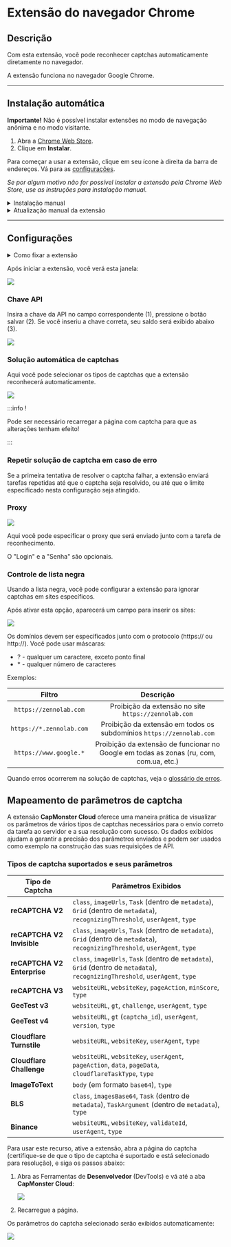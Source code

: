 ﻿---
sidebar_position: 0
---

# Extensão do navegador Chrome
## Descrição
Com esta extensão, você pode reconhecer captchas automaticamente diretamente no navegador.

A extensão funciona no navegador Google Chrome.

-----
## Instalação automática
**Importante!** Não é possível instalar extensões no modo de navegação anônima e no modo visitante.

1. Abra a [Chrome Web Store](https://chrome.google.com/webstore/detail/capmonster-cloud-%E2%80%94-automa/pabjfbciaedomjjfelfafejkppknjleh?hl=en).
2. Clique em **Instalar**.

Para começar a usar a extensão, clique em seu ícone à direita da barra de endereços. Vá para as [configurações](extension-main.md#configurações).

*Se por algum motivo não for possível instalar a extensão pela Chrome Web Store, use as instruções para instalação manual.*

<details>
    <summary>Instalação manual</summary>

1. Baixe o [arquivo com a extensão](https://zenno.link/chrome-actual-build).

2. Descompacte-o para qualquer pasta.
   
   **ATENÇÃO**: a pasta não deve ser excluída, caso contrário, a extensão deixará de funcionar.
3. No navegador Google Chrome, abra a página “Extensões”. Existem várias maneiras de fazer isso:
   1. Digite chrome://extensions na barra de endereços do navegador e pressione Enter.
   2. No menu: clique nos três pontos verticais no canto superior direito (perto da foto do perfil), depois em "Mais Ferramentas", e em seguida "Extensões".

  ![](./images/extension-main-firefox/359d5afb-d644-45c2-a882-e7fc3da759eb.png)

   3. Ou vá para as configurações do Google Chrome e selecione "Extensões" (na parte inferior) no menu à direita.

  ![](./images/extension-main-firefox/61a9b824-b0d2-4808-8bb8-feac4b25d0b7.png)

4. Ative o “Modo de desenvolvedor”.
5. Em seguida, clique em “Carregar sem compactação”.

  ![](./images/extension-main-firefox/load-unpacked.png)

6. Encontre e escolha a pasta onde você descompactou a extensão.
7. Depois disso, a extensão deve aparecer na lista das extensões instaladas.

![](./images/extension-main-firefox/919a2eab-1651-4b48-8980-b69346d700fd.png)

  </details>

<details>
    <summary>Atualização manual da extensão</summary>

Se você estiver instalando a extensão sobre a versão anterior, ao atualizar os arquivos originais da extensão, também precisará clicar no botão de atualização na página "Extensões" (como abrir esta página está descrito acima na seção "Instalação manual").

![](./images/extension-main-firefox/manual-update.png)
</details>

-----
## Configurações
<details>
    <summary>Como fixar a extensão</summary>

Por padrão, a extensão instalada é ocultada. Para fixá-la, você deve clicar no botão “Fixar”:

![](./images/extension-main-firefox/pin1.png)
</details>

Após iniciar a extensão, você verá esta janela:

![](./images/extension-main-firefox/ext.screen.en.png)
### <a name="id-browserextension-apikey"></a>Chave API
Insira a chave da API no campo correspondente (1), pressione o botão salvar (2). Se você inseriu a chave correta, seu saldo será exibido abaixo (3).

![](./images/extension-main-firefox/api-key.png)
### <a name="id-browserextension-automaticcaptchasolving"></a>Solução automática de captchas
Aqui você pode selecionar os tipos de captchas que a extensão reconhecerá automaticamente.

![](./images/extension-main-firefox/extension.example.png)

:::info !

Pode ser necessário recarregar a página com captcha para que as alterações tenham efeito!

:::
### <a name="id-browserextension-repeatcaptchasolvingincaseofanerror"></a>Repetir solução de captcha em caso de erro
Se a primeira tentativa de resolver o captcha falhar, a extensão enviará tarefas repetidas até que o captcha seja resolvido, ou até que o limite especificado nesta configuração seja atingido.
### <a name="id-browserextension-proxy"></a>Proxy
![](./images/extension-main-firefox/proxy.png) 

Aqui você pode especificar o proxy que será enviado junto com a tarefa de reconhecimento.

O "Login" e a "Senha" são opcionais.
### <a name="id-browserextension-blacklistcontrol"></a>Controle de lista negra
Usando a lista negra, você pode configurar a extensão para ignorar captchas em sites específicos.

Após ativar esta opção, aparecerá um campo para inserir os sites:

![](./images/extension-main-firefox/blacklist-control.png)

Os domínios devem ser especificados junto com o protocolo (https:// ou http://).
Você pode usar máscaras:

- ? - qualquer um caractere, exceto ponto final
- \* - qualquer número de caracteres

Exemplos:

|**Filtro**|**Descrição**|
| :-: | :-: |
|`https://zennolab.com`|Proibição da extensão no site `https://zennolab.com`|
|`https://*.zennolab.com`|Proibição da extensão em todos os subdomínios `https://zennolab.com`|
|`https://www.google.*`|Proibição da extensão de funcionar no Google em todas as zonas (ru, com, com.ua, etc.)|

Quando erros ocorrerem na solução de captchas, veja o [glossário de erros](/api/api-errors.md).

## Mapeamento de parâmetros de captcha

A extensão **CapMonster Cloud** oferece uma maneira prática de visualizar os parâmetros de vários tipos de captchas necessários para o envio correto da tarefa ao servidor e a sua resolução com sucesso. Os dados exibidos ajudam a garantir a precisão dos parâmetros enviados e podem ser usados como exemplo na construção das suas requisições de API.

### Tipos de captcha suportados e seus parâmetros

| Tipo de Captcha             | Parâmetros Exibidos                                                                                                             |
| --------------------------- | ------------------------------------------------------------------------------------------------------------------------------- |
| **reCAPTCHA V2**            | `class`, `imageUrls`, `Task` (dentro de `metadata`), `Grid` (dentro de `metadata`), `recognizingThreshold`, `userAgent`, `type` |
| **reCAPTCHA V2 Invisible**  | `class`, `imageUrls`, `Task` (dentro de `metadata`), `Grid` (dentro de `metadata`), `recognizingThreshold`, `userAgent`, `type` |
| **reCAPTCHA V2 Enterprise** | `class`, `imageUrls`, `Task` (dentro de `metadata`), `Grid` (dentro de `metadata`), `recognizingThreshold`, `userAgent`, `type` |
| **reCAPTCHA V3**            | `websiteURL`, `websiteKey`, `pageAction`, `minScore`, `type`                                                                    |
| **GeeTest v3**              | `websiteURL`, `gt`, `challenge`, `userAgent`, `type`                                                                            |
| **GeeTest v4**              | `websiteURL`, `gt` (`captcha_id`), `userAgent`, `version`, `type`                                                               |
| **Cloudflare Turnstile**    | `websiteURL`, `websiteKey`, `userAgent`, `type`                                                                                 |
| **Cloudflare Challenge**    | `websiteURL`, `websiteKey`, `userAgent`, `pageAction`, `data`, `pageData`, `cloudflareTaskType`, `type`                         |
| **ImageToText**             | `body` (em formato `base64`), `type`                                                                                            |
| **BLS**                     | `class`, `imagesBase64`, `Task` (dentro de `metadata`), `TaskArgument` (dentro de `metadata`), `type`                           |
| **Binance**                 | `websiteURL`, `websiteKey`, `validateId`, `userAgent`, `type`                                                                   |


Para usar este recurso, ative a extensão, abra a página do captcha (certifique-se de que o tipo de captcha é suportado e está selecionado para resolução), e siga os passos abaixo:

1. Abra as Ferramentas de **Desenvolvedor** (DevTools) e vá até a aba **CapMonster Cloud**: 
    
   ![](./images/params_extension.png)

2. Recarregue a página.

Os parâmetros do captcha selecionado serão exibidos automaticamente:  

![](./images/params_extension1.png)
